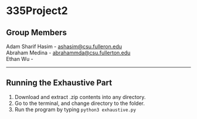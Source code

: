 # 335Project2

## Group Members
Adam Sharif Hasim - ashasim@csu.fulleron.edu  
Abraham Medina -  abrahammda@csu.fullerton.edu   
Ethan Wu -  

---

## Running the Exhaustive Part
1. Download and extract .zip contents into any directory.
2. Go to the terminal, and change directory to the folder.
3. Run the program by typing `python3 exhaustive.py`
